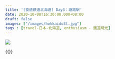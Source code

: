 ```yaml
---
title: '[食道鉄道北海道] Day3：塘路駅'
date: 2020-10-08T16:30:00.000+08:00
draft: false
images: ["/images/hokkaido3l.jpg"]
tags : [travel-日本-北海道, enthusiasm - 鐵道時光]
---
```


![](/images/hokkaido3l.jpg)

  
  
  
  
{{<hokkaido>}}
